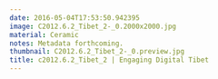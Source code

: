 ```yaml
---
date: 2016-05-04T17:53:50.942395
image: C2012.6.2_Tibet_2-_0.2000x2000.jpg
material: Ceramic
notes: Metadata forthcoming.
thumbnail: C2012.6.2_Tibet_2-_0.preview.jpg
title: c2012.6.2_Tibet_2 | Engaging Digital Tibet
---
```


